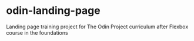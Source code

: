 # odin-landing-page
Landing page training project for The Odin Project curriculum after Flexbox course in the foundations

